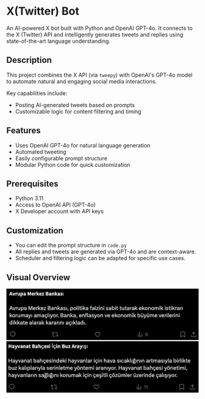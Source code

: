 # X(Twitter) Bot

An AI-powered X bot built with Python and OpenAI GPT-4o. It connects to the X (Twitter) API and intelligently generates tweets and replies using state-of-the-art language understanding.

## Description

This project combines the X API (via `tweepy`) with OpenAI's GPT-4o model to automate natural and engaging social media interactions.

Key capabilities include:
- Posting AI-generated tweets based on prompts
- Customizable logic for content filtering and timing


## Features

- Uses OpenAI GPT-4o for natural language generation
- Automated tweeting
- Easily configurable prompt structure
- Modular Python code for quick customization

## Prerequisites

- Python 3.11
- Access to OpenAI API (GPT-4o)
- X Developer account with API keys

## Customization

- You can edit the prompt structure in `code.py`
- All replies and tweets are generated via GPT-4o and are context-aware.
- Scheduler and filtering logic can be adapted for specific use cases.

## Visual Overview

![Main Panel](PNG/X-BOT_0.png)
![Summary Reply](PNG/X-BOT_1.png)
